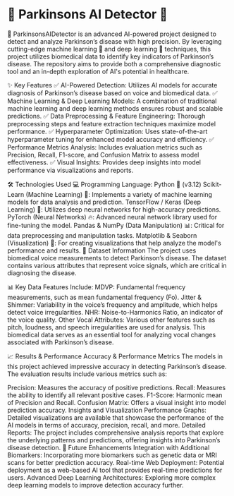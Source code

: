 # 🧠 Parkinsons AI Detector 🚀
🎯 ParkinsonsAIDetector is an advanced AI-powered project designed to detect and analyze Parkinson’s disease with high precision. By leveraging cutting-edge machine learning 🤖 and deep learning 🧠 techniques, this project utilizes biomedical data to identify key indicators of Parkinson’s disease. The repository aims to provide both a comprehensive diagnostic tool and an in-depth exploration of AI's potential in healthcare.

✨ Key Features
✅ AI-Powered Detection: Utilizes AI models for accurate diagnosis of Parkinson’s disease based on voice and biomedical data.
✅ Machine Learning & Deep Learning Models: A combination of traditional machine learning and deep learning methods ensures robust and scalable predictions.
✅ Data Preprocessing & Feature Engineering: Thorough preprocessing steps and feature extraction techniques maximize model performance.
✅ Hyperparameter Optimization: Uses state-of-the-art hyperparameter tuning for enhanced model accuracy and efficiency.
✅ Performance Metrics Analysis: Includes evaluation metrics such as Precision, Recall, F1-score, and Confusion Matrix to assess model effectiveness.
✅ Visual Insights: Provides deep insights into model performance via visualizations and reports.

🛠 Technologies Used
💻 Programming Language: Python 🐍 (v3.12)
Scikit-Learn (Machine Learning) 🤖: Implements a variety of machine learning models for data analysis and prediction.
TensorFlow / Keras (Deep Learning) 🧠: Utilizes deep neural networks for high-accuracy predictions.
PyTorch (Neural Networks) 🔥: Advanced neural network library used for fine-tuning the model.
Pandas & NumPy (Data Manipulation) 📊: Critical for data preprocessing and manipulation tasks.
Matplotlib & Seaborn (Visualization) 🎨: For creating visualizations that help analyze the model's performance and results.
📂 Dataset Information
The project uses biomedical voice measurements to detect Parkinson’s disease. The dataset contains various attributes that represent voice signals, which are critical in diagnosing the disease.

📊 Key Data Features Include:
MDVP: Fundamental frequency measurements, such as mean fundamental frequency (Fo).
Jitter & Shimmer: Variability in the voice’s frequency and amplitude, which helps detect voice irregularities.
NHR: Noise-to-Harmonics Ratio, an indicator of the voice quality.
Other Vocal Attributes: Various other features such as pitch, loudness, and speech irregularities are used for analysis.
This biomedical data serves as an essential tool for analyzing vocal changes associated with Parkinson’s disease.

📈 Results & Performance
Accuracy & Performance Metrics
The models in this project achieved impressive accuracy in detecting Parkinson’s disease. The evaluation results include various metrics such as:

Precision: Measures the accuracy of positive predictions.
Recall: Measures the ability to identify all relevant positive cases.
F1-Score: Harmonic mean of Precision and Recall.
Confusion Matrix: Offers a visual insight into model prediction accuracy.
Insights and Visualization
Performance Graphs: Detailed visualizations are available that showcase the performance of the AI models in terms of accuracy, precision, recall, and more.
Detailed Reports: The project includes comprehensive analysis reports that explore the underlying patterns and predictions, offering insights into Parkinson’s disease detection.
🚀 Future Enhancements
Integration with Additional Biomarkers: Incorporating more biomarkers such as genetic data or MRI scans for better prediction accuracy.
Real-time Web Deployment: Potential deployment as a web-based AI tool that provides real-time predictions for users.
Advanced Deep Learning Architectures: Exploring more complex deep learning models to improve detection accuracy further.
